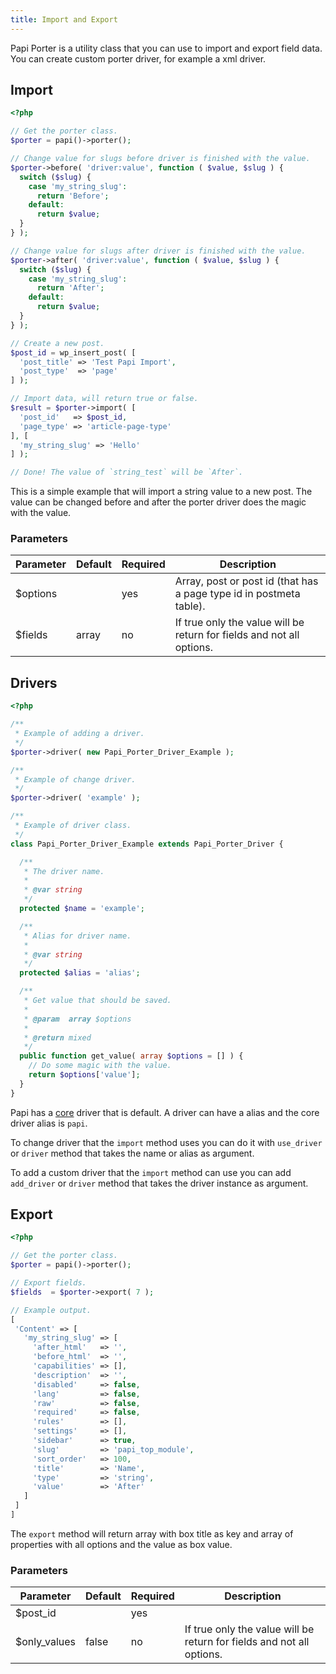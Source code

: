 ```yaml
---
title: Import and Export
---
```


Papi Porter is a utility class that you can use to import and export field data. You can create custom porter driver, for example a xml driver.

## Import

```php
<?php

// Get the porter class.
$porter = papi()->porter();

// Change value for slugs before driver is finished with the value.
$porter->before( 'driver:value', function ( $value, $slug ) {
  switch ($slug) {
    case 'my_string_slug':
      return 'Before';
    default:
      return $value;
  }
} );

// Change value for slugs after driver is finished with the value.
$porter->after( 'driver:value', function ( $value, $slug ) {
  switch ($slug) {
    case 'my_string_slug':
      return 'After';
    default:
      return $value;
  }
} );

// Create a new post.
$post_id = wp_insert_post( [
  'post_title' => 'Test Papi Import',
  'post_type'  => 'page'
] );

// Import data, will return true or false.
$result = $porter->import( [
  'post_id'   => $post_id,
  'page_type' => 'article-page-type'
], [
  'my_string_slug' => 'Hello'
] );

// Done! The value of `string_test` will be `After`.
```

This is a simple example that will import a string value to a new post. The value can be changed before and after the porter driver does the magic with the value.

### Parameters

Parameter    | Default | Required | Description
-------------|---------|----------|------------------------------------------------
$options     |         | yes      | Array, post or post id (that has a page type id in postmeta table).
$fields      | array   | no       | If true only the value will be return for fields and not all options.

## Drivers

```php
<?php

/**
 * Example of adding a driver.
 */
$porter->driver( new Papi_Porter_Driver_Example );

/**
 * Example of change driver.
 */
$porter->driver( 'example' );

/**
 * Example of driver class.
 */
class Papi_Porter_Driver_Example extends Papi_Porter_Driver {

  /**
   * The driver name.
   *
   * @var string
   */
  protected $name = 'example';

  /**
   * Alias for driver name.
   *
   * @var string
   */
  protected $alias = 'alias';

  /**
   * Get value that should be saved.
   *
   * @param  array $options
   *
   * @return mixed
   */
  public function get_value( array $options = [] ) {
    // Do some magic with the value.
    return $options['value'];
  }
}
```

Papi has a [core](https://github.com/wp-papi/papi/blob/master/src/includes/porter/class-papi-porter-driver-core.php) driver that is default. A driver can have a alias and the core driver alias is `papi`.

To change driver that the `import` method uses you can do it with `use_driver` or `driver` method that takes the name or alias as argument.

To add a custom driver that the `import` method can use you can add `add_driver` or `driver` method that takes the driver instance as argument.

## Export

```php
<?php

// Get the porter class.
$porter = papi()->porter();

// Export fields.
$fields  = $porter->export( 7 );

// Example output.
[
 'Content' => [
   'my_string_slug' => [
     'after_html'   => '',
     'before_html'  => '',
     'capabilities' => [],
     'description'  => '',
     'disabled'     => false,
     'lang'         => false,
     'raw'          => false,
     'required'     => false,
     'rules'        => [],
     'settings'     => [],
     'sidebar'      => true,
     'slug'         => 'papi_top_module',
     'sort_order'   => 100,
     'title'        => 'Name',
     'type'         => 'string',
     'value'        => 'After'
   ]
 ]
]
```

The `export` method will return array with box title as key and array of properties with all options and the value as box value.

### Parameters

Parameter    | Default | Required | Description
-------------|---------|----------|------------------------------------------------
$post_id     |         | yes      |
$only_values | false   | no       | If true only the value will be return for fields and not all options.
